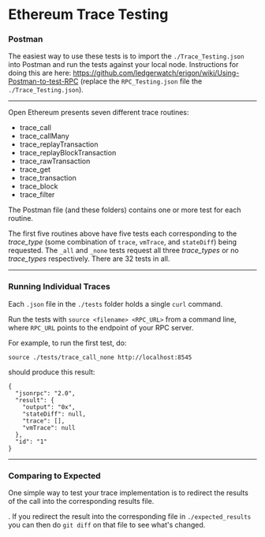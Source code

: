 # Ethereum Trace Testing

### Postman

The easiest way to use these tests is to import the `./Trace_Testing.json` into Postman and run the tests against your local node. Instructions for doing this are here: https://github.com/ledgerwatch/erigon/wiki/Using-Postman-to-test-RPC (replace the `RPC_Testing.json` file the `./Trace_Testing.json`).

---

Open Ethereum presents seven different trace routines:

- trace_call
- trace_callMany
- trace_replayTransaction
- trace_replayBlockTransaction
- trace_rawTransaction
- trace_get
- trace_transaction
- trace_block
- trace_filter

The Postman file (and these folders) contains one or more test for each routine.

The first five routines above have five tests each corresponding to the _trace_type_ (some combination of `trace`, `vmTrace`, and `stateDiff`) being requested. The `_all` and `_none` tests request all three _trace_types_ or no _trace_types_ respectively. There are 32 tests in all.

---

### Running Individual Traces

Each `.json` file in the `./tests` folder holds a single `curl` command.

Run the tests with `source <filename> <RPC_URL>` from a command line, where `RPC_URL` points to the endpoint of your RPC server.

For example, to run the first test, do:

```[bash]
source ./tests/trace_call_none http://localhost:8545
```

should produce this result:

```[json]
{
  "jsonrpc": "2.0",
  "result": {
    "output": "0x",
    "stateDiff": null,
    "trace": [],
    "vmTrace": null
  },
  "id": "1"
}
```

---

### Comparing to Expected

One simple way to test your trace implementation is to redirect the results of the call into the corresponding results file.

. If you redirect the result into the corresponding file in `./expected_results` you can then do `git diff` on that file to see what's changed.
